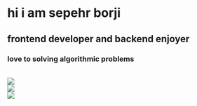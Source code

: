 <h1 style="color:'red " > hi i am sepehr borji </h1> 
<h2> frontend developer and backend enjoyer </h2> 
<h3>  love to  solving algorithmic problems</h3>
<br>
<img src="https://github-readme-stats.vercel.app/api?username=the-lester&show_icons=true&theme=dracula">
<br>
<img src="https://github-readme-stats.vercel.app/api/top-langs/?username=the-lester&langs_count=8">
<br>
<img src="https://github-readme-stats.vercel.app/api/top-langs/?username=the-lester&layout=compact">
